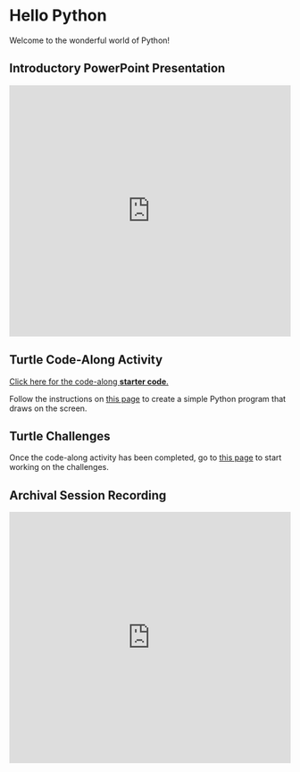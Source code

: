 # Hello Python
Welcome to the wonderful world of Python!

## Introductory PowerPoint Presentation
<iframe src='https://view.officeapps.live.com/op/embed.aspx?src=https://hylandtechclub.com/py-201/HelloPython/HelloPython.pptx' width='100%' height='450px' frameborder='0'></iframe>

## Turtle Code-Along Activity
[Click here for the code-along **starter code**.](https://replit.com/@JosephMaxwell/TurtleStart#main.py)

Follow the instructions on [this page](TurtleCodeAlong.md) to create a simple Python program that draws on the screen.

## Turtle Challenges
Once the code-along activity has been completed, go to [this page](TurtleChallenges.md) to start working on the challenges.

## Archival Session Recording
<iframe width="100%" height="450px" src="https://www.youtube.com/embed/4sX-YFBH64s" frameborder="0" allow="accelerometer; autoplay; clipboard-write; encrypted-media; gyroscope; picture-in-picture" allowfullscreen></iframe>
